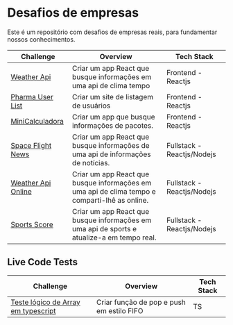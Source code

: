 # Desafios de empresas

Este é um repositório com desafios de empresas reais, para fundamentar nossos conhecimentos.

| Challenge                                                                                                                  | Overview                                                                                      | Tech Stack                 |
| -------------------------------------------------------------------------------------------------------------------------- | --------------------------------------------------------------------------------------------- | -------------------------- |
| <a href="https://github.com/juliocesardemoraes/job-challenges/tree/main/Desafios/WeatherAPI1STI">Weather Api</a>           | Criar um app React que busque informações em uma api de clima tempo                           | Frontend - Reactjs         |
| <a href="https://github.com/juliocesardemoraes/job-challenges/tree/main/Desafios/PharmaUserList">Pharma User List</a>      | Criar um site de listagem de usuários                                                         | Frontend - Reactjs         |
| <a href="https://github.com/juliocesardemoraes/job-challenges/tree/main/Desafios/MiniCalculadora">MiniCalculadora</a>      | Criar um app que busque informações de pacotes.                                               | Frontend - Reactjs         |
| <a href="https://github.com/juliocesardemoraes/job-challenges/tree/main/Desafios/SpaceFlightNews">Space Flight News</a>    | Criar um app React que busque informações de uma api de informações de notícias.              | Fullstack - Reactjs/Nodejs |
| <a href="https://github.com/juliocesardemoraes/job-challenges/tree/main/Desafios/OpenWeatherOnline">Weather Api Online</a> | Criar um app React que busque informações em uma api de clima tempo e comparti-lhê as online. | Fullstack - Reactjs/Nodejs |
| <a href="https://github.com/juliocesardemoraes/job-challenges/tree/main/Desafios/SportsScore">Sports Score</a>             | Criar um app React que busque informações em uma api de sports e atualize-a em tempo real.    | Fullstack - Reactjs/Nodejs |

## Live Code Tests

| Challenge                                                                                                                                     | Overview                                  | Tech Stack |
| --------------------------------------------------------------------------------------------------------------------------------------------- | ----------------------------------------- | ---------- |
| <a href="https://github.com/juliocesardemoraes/job-challenges/tree/main/Desafios/FixedSizedArrayTest">Teste lógico de Array em typescript</a> | Criar função de pop e push em estilo FIFO | TS         |
